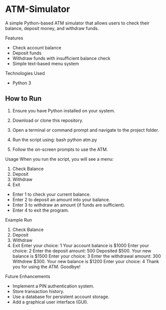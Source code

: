 # ATM-Simulator

A simple Python-based ATM simulator that allows users to check their balance, deposit money, and withdraw funds.

Features
- Check account balance
- Deposit funds
- Withdraw funds with insufficient balance check
- Simple text-based menu system

Technologies Used
- Python 3

## How to Run
1. Ensure you have Python installed on your system.
2. Download or clone this repository.
3. Open a terminal or command prompt and navigate to the project folder.
4. Run the script using:
   bash
   python atm.py
   
5. Follow the on-screen prompts to use the ATM.

Usage
When you run the script, you will see a menu:

1. Check Balance
2. Deposit
3. Withdraw
4. Exit

- Enter 1 to check your current balance.
- Enter 2 to deposit an amount into your balance.
- Enter 3 to withdraw an amount (if funds are sufficient).
- Enter 4 to exit the program.

Example Run

1. Check Balance
2. Deposit
3. Withdraw
4. Exit
Enter your choice: 1
Your account balance is $1000
Enter your choice: 2
Enter the deposit amount: 500
Deposited $500. Your new balance is $1500
Enter your choice: 3
Enter the withdrawal amount: 300
Withdrew $300. Your new balance is $1200
Enter your choice: 4
Thank you for using the ATM. Goodbye!


Future Enhancements
- Implement a PIN authentication system.
- Store transaction history.
- Use a database for persistent account storage.
- Add a graphical user interface (GUI).

